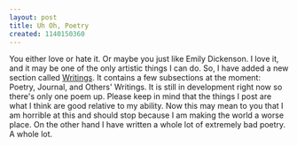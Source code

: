 ```yaml
---
layout: post
title: Uh Oh, Poetry
created: 1140150360
---
```


You either love or hate it. Or maybe you just like Emily Dickenson. I love it, and it may be one of the only artistic things I can do. So, I have added a new section called [Writings](/en/writing/ "Writings"). It contains a few subsections at the moment: Poetry, Journal, and Others' Writings. It is still in development right now so there's only one poem up. Please keep in mind that the things I post are what I think are good relative to my ability. Now this may mean to you that I am horrible at this and should stop because I am making the world a worse place. On the other hand I have written a whole lot of extremely bad poetry. A whole lot.

